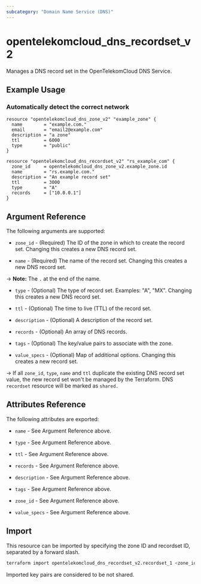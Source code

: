 ```yaml
---
subcategory: "Domain Name Service (DNS)"
---
```


# opentelekomcloud_dns_recordset_v2

Manages a DNS record set in the OpenTelekomCloud DNS Service.

## Example Usage

### Automatically detect the correct network

```hcl
resource "opentelekomcloud_dns_zone_v2" "example_zone" {
  name        = "example.com."
  email       = "email2@example.com"
  description = "a zone"
  ttl         = 6000
  type        = "public"
}

resource "opentelekomcloud_dns_recordset_v2" "rs_example_com" {
  zone_id     = opentelekomcloud_dns_zone_v2.example_zone.id
  name        = "rs.example.com."
  description = "An example record set"
  ttl         = 3000
  type        = "A"
  records     = ["10.0.0.1"]
}
```

## Argument Reference

The following arguments are supported:

* `zone_id` - (Required) The ID of the zone in which to create the record set.
  Changing this creates a new DNS  record set.

* `name` - (Required) The name of the record set. Changing this creates a new DNS  record set.

-> **Note:** The `.` at the end of the name.

* `type` - (Optional) The type of record set. Examples: "A", "MX".
  Changing this creates a new DNS  record set.

* `ttl` - (Optional) The time to live (TTL) of the record set.

* `description` - (Optional) A description of the  record set.

* `records` - (Optional) An array of DNS records.

* `tags` - (Optional) The key/value pairs to associate with the zone.

* `value_specs` - (Optional) Map of additional options. Changing this creates a
  new record set.

->
If all `zone_id`, `type`, `name` and `ttl` duplicate the existing DNS record set value,
the new record set won't be managed by the Terraform.
DNS `recordset` resource will be marked as `shared.`

## Attributes Reference

The following attributes are exported:

* `name` - See Argument Reference above.

* `type` - See Argument Reference above.

* `ttl` - See Argument Reference above.

* `records` - See Argument Reference above.

* `description` - See Argument Reference above.

* `tags` - See Argument Reference above.

* `zone_id` - See Argument Reference above.

* `value_specs` - See Argument Reference above.

## Import

This resource can be imported by specifying the zone ID and recordset ID,
separated by a forward slash.

```sh
terraform import opentelekomcloud_dns_recordset_v2.recordset_1 <zone_id>/<recordset_id>
```

Imported key pairs are considered to be not shared.
